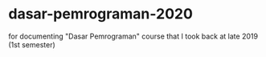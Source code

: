 # dasar-pemrograman-2020
for documenting "Dasar Pemrograman" course that I took back at late 2019 (1st semester)
